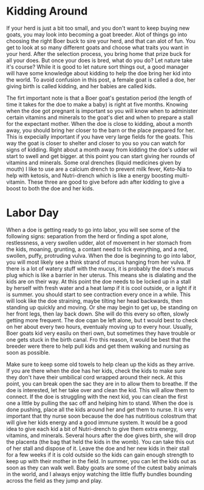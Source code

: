 # Kidding Around

If your herd is just a bit too small, and you don't want to keep buying new goats, you may look into becoming a goat breeder. Alot of things go into choosing the right Boer buck to sire your herd, and that can alot of fun. You get to look at so many different goats and choose what traits you want in your herd. After the selection process, you bring home that prize buck for all your does. But once your does is bred, what do you do? Let nature take it's course? While it is good to let nature sort things out, a good manager will have some knowledge about kidding to help the doe bring her kid into the world. To avoid confusion in this post, a female goat is called a doe, her giving birth is called kidding, and her babies are called kids. 

The firt important note is that a Boer goat's gestation period (the length of time it takes for the doe to make a baby) is right at five months. Knowing when the doe got pregnant is important so you will know when to administer certain vitamins and minerals to the goat's diet and when to prepare a stall for the expectant mother. When the doe is close to kidding, about a month away, you should bring her closer to the barn or the place prepared for her. This is expecially important if you have very large fields for the goats. This way the goat is closer to shelter and closer to you so you can watch for signs of kidding. Right about a month away from kidding the doe's udder wil start to swell and get bigger. at this point you can start giving her rounds of vitamins and minerals. Some oral drenches (liquid medicines given by mouth) I like to use are a calcium drench to prevent milk fever, Keto-Nia to help with ketosis, and Nutri-drench which is like a energy boosting multi-vitamin. These three are good to give before adn after kidding to give a boost to both the doe and her kids. 

# Labor Day

When a doe is getting ready to go into labor, you will see some of the following signs: separation from the herd or finding a spot alone, restlessness, a very swollen udder, alot of movement in her stomach from the kids, moaning, grunting, a contant need to lick everything, and a red, swollen, puffy, protruding vulva. When the doe is beginning to go into labor, you will most likely see a think strand of mucus hanging from her vulva. If there is a lot of watery stuff with the mucus, it is probably the doe's mucus plug which is like a barrier in her uterus. This means she is dialating and the kids are on their way. At this point the doe needs to be locked up in a stall by herself with fresh water and a heat lamp if it is cool outside, or a light if it is summer. you should start to see contraction every once in a while. This will look like the doe straining, maybe tilting her head backwards, then standing up quickly and moving. Or she may begin to get up, be standing on her front legs, then lay back down. She will do this every so often, slowly getting more frequent. The doe cqan be left alone, but t would best to check on her about every two hours, eventualy moving up to every hour. Usually, Boer goats kid very easilu on theri own, but sometimes they have trouble or one gets stuck in the birth canal. Fro this reason, it would be best that the breeder were there to help pull kids and get them walking and nursing as soon as possible. 

Make sure to keep some old towels to help clean up the kids as they arrive. If you are there when the doe has her kids, check the kids to make sure they don't have their umbilical cord wrapped around their neck. At this point, you can break open the sac they are in to allow them to breathe. If the doe is interested, let her take over and clean the kid. This will allow them to connect. If the doe is struggling with the next kid, you can clean the first one a little by pulling the sac off and helping him to stand. When the doe is done pushing, place all the kids around her and get them to nurse. It is very important that thy nurse soon because the doe has nutritious colostrum that will give her kids energy and a good immune system. It would be a good idea to give each kid a bit of Nutri-drench to give them extra energy, vitamins, and minerals. Several hours after the doe gives birth, she will drop the placenta (the bag that held the kids in the womb). You can take this out of her stall and dispose of it. Leave the doe and her new kids in their stall for a few weeks if it is cold outside so the kids can gain enough strength to keep up with their mother in the field. In summer, you can let the kids out as soon as they can walk well. Baby goats are some of the cutest baby animals in the world, and I always enjoy watching the little fluffy bundles bounding across the field as they jump and play. 
